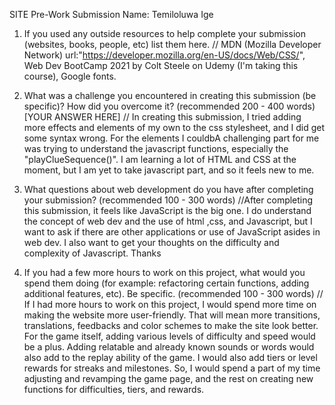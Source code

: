 SITE Pre-Work Submission
Name: Temiloluwa Ige

1. If you used any outside resources to help complete your submission (websites, books, people, etc) list them here.
   // MDN (Mozilla Developer Network) url:"https://developer.mozilla.org/en-US/docs/Web/CSS/", Web Dev BootCamp 2021 by Colt Steele on Udemy (I'm taking this course), Google fonts.

2. What was a challenge you encountered in creating this submission (be specific)? How did you overcome it? (recommended 200 - 400 words) [YOUR ANSWER HERE]
   // In creating this submission, I tried adding more effects and elements of my own to the css stylesheet, and I did get some syntax wrong. For the elements I couldbA challenging part for me was trying to understand the javascript functions, especially the "playClueSequence()". I am learning a lot of HTML and CSS at the moment, but I am yet to take javascript part, and so it feels new to me.
   
3. What questions about web development do you have after completing your submission? (recommended 100 - 300 words)
   //After completing this submission, it feels like JavaScript is the big one. I do understand the concept of web dev and the use of html ,css, and Javascript, but I want to ask if there are other applications or use of JavaScript asides in web dev. I also want to get your thoughts on the difficulty and complexity of Javascript. Thanks 

4. If you had a few more hours to work on this project, what would you spend them doing (for example: refactoring certain functions, adding additional features, etc). Be specific. (recommended 100 - 300 words)
   // If I had more hours to work on this project, I would spend more time on making the website more user-friendly. That will mean more transitions, translations, feedbacks and color schemes to make the site look better. For the game itself, adding various levels of difficulty and speed would be a plus. Adding relatable and already known sounds or words would also add to the replay ability of the game. I would also add tiers or level rewards for streaks and milestones. So, I would spend a part of my time adjusting and revamping the game page, and the rest on creating new functions for difficulties, tiers, and rewards.

